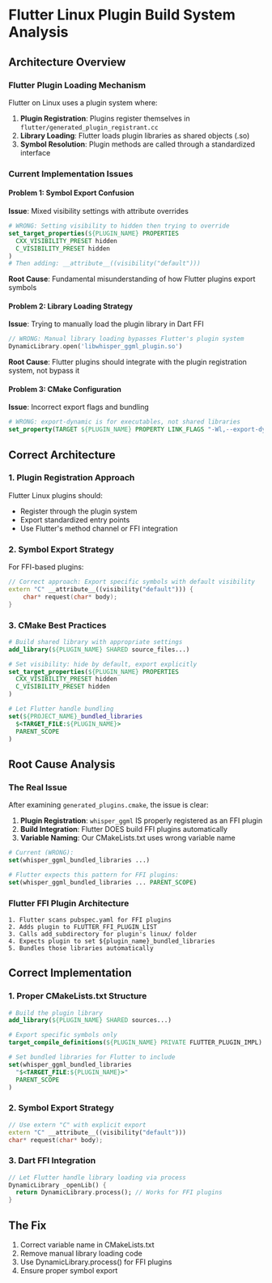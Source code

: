 # Flutter Linux Plugin Build System Analysis

## Architecture Overview

### Flutter Plugin Loading Mechanism
Flutter on Linux uses a plugin system where:
1. **Plugin Registration**: Plugins register themselves in `flutter/generated_plugin_registrant.cc`
2. **Library Loading**: Flutter loads plugin libraries as shared objects (.so)
3. **Symbol Resolution**: Plugin methods are called through a standardized interface

### Current Implementation Issues

#### Problem 1: Symbol Export Confusion
**Issue**: Mixed visibility settings with attribute overrides
```cmake
# WRONG: Setting visibility to hidden then trying to override
set_target_properties(${PLUGIN_NAME} PROPERTIES
  CXX_VISIBILITY_PRESET hidden
  C_VISIBILITY_PRESET hidden
)
# Then adding: __attribute__((visibility("default")))
```

**Root Cause**: Fundamental misunderstanding of how Flutter plugins export symbols

#### Problem 2: Library Loading Strategy
**Issue**: Trying to manually load the plugin library in Dart FFI
```dart
// WRONG: Manual library loading bypasses Flutter's plugin system
DynamicLibrary.open('libwhisper_ggml_plugin.so')
```

**Root Cause**: Flutter plugins should integrate with the plugin registration system, not bypass it

#### Problem 3: CMake Configuration
**Issue**: Incorrect export flags and bundling
```cmake
# WRONG: export-dynamic is for executables, not shared libraries
set_property(TARGET ${PLUGIN_NAME} PROPERTY LINK_FLAGS "-Wl,--export-dynamic")
```

## Correct Architecture

### 1. Plugin Registration Approach
Flutter Linux plugins should:
- Register through the plugin system
- Export standardized entry points
- Use Flutter's method channel or FFI integration

### 2. Symbol Export Strategy
For FFI-based plugins:
```cpp
// Correct approach: Export specific symbols with default visibility
extern "C" __attribute__((visibility("default"))) {
    char* request(char* body);
}
```

### 3. CMake Best Practices
```cmake
# Build shared library with appropriate settings
add_library(${PLUGIN_NAME} SHARED source_files...)

# Set visibility: hide by default, export explicitly
set_target_properties(${PLUGIN_NAME} PROPERTIES
  CXX_VISIBILITY_PRESET hidden
  C_VISIBILITY_PRESET hidden
)

# Let Flutter handle bundling
set(${PROJECT_NAME}_bundled_libraries
  $<TARGET_FILE:${PLUGIN_NAME}>
  PARENT_SCOPE
)
```

## Root Cause Analysis

### The Real Issue
After examining `generated_plugins.cmake`, the issue is clear:

1. **Plugin Registration**: `whisper_ggml` IS properly registered as an FFI plugin
2. **Build Integration**: Flutter DOES build FFI plugins automatically  
3. **Variable Naming**: Our CMakeLists.txt uses wrong variable name

```cmake
# Current (WRONG):
set(whisper_ggml_bundled_libraries ...)

# Flutter expects this pattern for FFI plugins:
set(whisper_ggml_bundled_libraries ... PARENT_SCOPE)
```

### Flutter FFI Plugin Architecture
```
1. Flutter scans pubspec.yaml for FFI plugins
2. Adds plugin to FLUTTER_FFI_PLUGIN_LIST
3. Calls add_subdirectory for plugin's linux/ folder
4. Expects plugin to set ${plugin_name}_bundled_libraries
5. Bundles those libraries automatically
```

## Correct Implementation

### 1. Proper CMakeLists.txt Structure
```cmake
# Build the plugin library
add_library(${PLUGIN_NAME} SHARED sources...)

# Export specific symbols only
target_compile_definitions(${PLUGIN_NAME} PRIVATE FLUTTER_PLUGIN_IMPL)

# Set bundled libraries for Flutter to include
set(whisper_ggml_bundled_libraries
  "$<TARGET_FILE:${PLUGIN_NAME}>"
  PARENT_SCOPE
)
```

### 2. Symbol Export Strategy  
```cpp
// Use extern "C" with explicit export
extern "C" __attribute__((visibility("default"))) 
char* request(char* body);
```

### 3. Dart FFI Integration
```dart
// Let Flutter handle library loading via process
DynamicLibrary _openLib() {
  return DynamicLibrary.process(); // Works for FFI plugins
}
```

## The Fix
1. Correct variable name in CMakeLists.txt
2. Remove manual library loading code
3. Use DynamicLibrary.process() for FFI plugins
4. Ensure proper symbol export